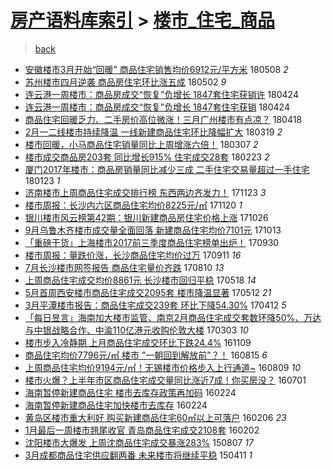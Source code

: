 [房产语料库索引](../../README.md)  > [楼市_住宅_商品](楼市_住宅_商品.md)
====
> [back](../README.md)

- [安徽楼市3月开始“回暖” 商品住宅销售均价6912元/平方米](http://jkwz.applinzi.com/ittc/7100655954259608592.html#%E5%AE%89%E5%BE%BD%E6%A5%BC%E5%B8%823%E6%9C%88%E5%BC%80%E5%A7%8B%E2%80%9C%E5%9B%9E%E6%9A%96%E2%80%9D+%E5%95%86%E5%93%81%E4%BD%8F%E5%AE%85%E9%94%80%E5%94%AE%E5%9D%87%E4%BB%B76912%E5%85%83%2F%E5%B9%B3%E6%96%B9%E7%B1%B3) 180508 *2* 
- [苏州楼市四月逆袭 商品房住宅环比涨五成](http://jkwz.applinzi.com/ittc/7098543244214535185.html#%E8%8B%8F%E5%B7%9E%E6%A5%BC%E5%B8%82%E5%9B%9B%E6%9C%88%E9%80%86%E8%A2%AD+%E5%95%86%E5%93%81%E6%88%BF%E4%BD%8F%E5%AE%85%E7%8E%AF%E6%AF%94%E6%B6%A8%E4%BA%94%E6%88%90) 180502 *9* 
- [连云港一周楼市：商品房成交“恢复”负增长 1847套住宅获销许](http://jkwz.applinzi.com/ittc/7095622448341058571.html#%E8%BF%9E%E4%BA%91%E6%B8%AF%E4%B8%80%E5%91%A8%E6%A5%BC%E5%B8%82%EF%BC%9A%E5%95%86%E5%93%81%E6%88%BF%E6%88%90%E4%BA%A4%E2%80%9C%E6%81%A2%E5%A4%8D%E2%80%9D%E8%B4%9F%E5%A2%9E%E9%95%BF+1847%E5%A5%97%E4%BD%8F%E5%AE%85%E8%8E%B7%E9%94%80%E8%AE%B8) 180424  
- [连云港一周楼市：商品房成交“恢复”负增长 1847套住宅获销](http://jkwz.applinzi.com/ittc/7095475043645785098.html#%E8%BF%9E%E4%BA%91%E6%B8%AF%E4%B8%80%E5%91%A8%E6%A5%BC%E5%B8%82%EF%BC%9A%E5%95%86%E5%93%81%E6%88%BF%E6%88%90%E4%BA%A4%E2%80%9C%E6%81%A2%E5%A4%8D%E2%80%9D%E8%B4%9F%E5%A2%9E%E9%95%BF+1847%E5%A5%97%E4%BD%8F%E5%AE%85%E8%8E%B7%E9%94%80) 180424  
- [商品住宅回暖乏力、二手房价高位微涨！三月广州楼市有点凉？](http://jkwz.applinzi.com/ittc/7093274717429695505.html#%E5%95%86%E5%93%81%E4%BD%8F%E5%AE%85%E5%9B%9E%E6%9A%96%E4%B9%8F%E5%8A%9B%E3%80%81%E4%BA%8C%E6%89%8B%E6%88%BF%E4%BB%B7%E9%AB%98%E4%BD%8D%E5%BE%AE%E6%B6%A8%EF%BC%81%E4%B8%89%E6%9C%88%E5%B9%BF%E5%B7%9E%E6%A5%BC%E5%B8%82%E6%9C%89%E7%82%B9%E5%87%89%EF%BC%9F) 180418  
- [2月一二线楼市持续降温 一线新建商品住宅环比降幅扩大](http://jkwz.applinzi.com/ittc/7082115870363223046.html#2%E6%9C%88%E4%B8%80%E4%BA%8C%E7%BA%BF%E6%A5%BC%E5%B8%82%E6%8C%81%E7%BB%AD%E9%99%8D%E6%B8%A9+%E4%B8%80%E7%BA%BF%E6%96%B0%E5%BB%BA%E5%95%86%E5%93%81%E4%BD%8F%E5%AE%85%E7%8E%AF%E6%AF%94%E9%99%8D%E5%B9%85%E6%89%A9%E5%A4%A7) 180319 *2* 
- [楼市回暖，小马商品住宅销量同比上周增涨六倍！](http://jkwz.applinzi.com/ittc/7077666036583498759.html#%E6%A5%BC%E5%B8%82%E5%9B%9E%E6%9A%96%EF%BC%8C%E5%B0%8F%E9%A9%AC%E5%95%86%E5%93%81%E4%BD%8F%E5%AE%85%E9%94%80%E9%87%8F%E5%90%8C%E6%AF%94%E4%B8%8A%E5%91%A8%E5%A2%9E%E6%B6%A8%E5%85%AD%E5%80%8D%EF%BC%81) 180307 *2* 
- [楼市成交商品房203套 同比增长915% 住宅成交28套](http://jkwz.applinzi.com/ittc/7073206827171185671.html#%E6%A5%BC%E5%B8%82%E6%88%90%E4%BA%A4%E5%95%86%E5%93%81%E6%88%BF203%E5%A5%97+%E5%90%8C%E6%AF%94%E5%A2%9E%E9%95%BF915%25+%E4%BD%8F%E5%AE%85%E6%88%90%E4%BA%A428%E5%A5%97) 180223 *2* 
- [厦门2017年楼市：商品房销量同比减少三成 二手住宅交易量超过一手住宅](http://jkwz.applinzi.com/ittc/7061678153867461638.html#%E5%8E%A6%E9%97%A82017%E5%B9%B4%E6%A5%BC%E5%B8%82%EF%BC%9A%E5%95%86%E5%93%81%E6%88%BF%E9%94%80%E9%87%8F%E5%90%8C%E6%AF%94%E5%87%8F%E5%B0%91%E4%B8%89%E6%88%90+%E4%BA%8C%E6%89%8B%E4%BD%8F%E5%AE%85%E4%BA%A4%E6%98%93%E9%87%8F%E8%B6%85%E8%BF%87%E4%B8%80%E6%89%8B%E4%BD%8F%E5%AE%85) 180123 *1* 
- [济南楼市上周商品住宅成交排行榜 东西两边齐发力！](http://jkwz.applinzi.com/ittc/7039047136077939728.html#%E6%B5%8E%E5%8D%97%E6%A5%BC%E5%B8%82%E4%B8%8A%E5%91%A8%E5%95%86%E5%93%81%E4%BD%8F%E5%AE%85%E6%88%90%E4%BA%A4%E6%8E%92%E8%A1%8C%E6%A6%9C+%E4%B8%9C%E8%A5%BF%E4%B8%A4%E8%BE%B9%E9%BD%90%E5%8F%91%E5%8A%9B%EF%BC%81) 171123 *3* 
- [楼市周报：长沙内六区商品住宅均价8225元/㎡](http://jkwz.applinzi.com/ittc/7038080947126273041.html#%E6%A5%BC%E5%B8%82%E5%91%A8%E6%8A%A5%EF%BC%9A%E9%95%BF%E6%B2%99%E5%86%85%E5%85%AD%E5%8C%BA%E5%95%86%E5%93%81%E4%BD%8F%E5%AE%85%E5%9D%87%E4%BB%B78225%E5%85%83%2F%E3%8E%A1) 171120 *1* 
- [银川楼市风云榜第42期：银川新建商品房住宅价格上涨](http://jkwz.applinzi.com/ittc/7028784482847556624.html#%E9%93%B6%E5%B7%9D%E6%A5%BC%E5%B8%82%E9%A3%8E%E4%BA%91%E6%A6%9C%E7%AC%AC42%E6%9C%9F%EF%BC%9A%E9%93%B6%E5%B7%9D%E6%96%B0%E5%BB%BA%E5%95%86%E5%93%81%E6%88%BF%E4%BD%8F%E5%AE%85%E4%BB%B7%E6%A0%BC%E4%B8%8A%E6%B6%A8) 171026  
- [9月乌鲁木齐楼市成交量全面回落 新建商品住宅均价7101元](http://jkwz.applinzi.com/ittc/7023850602654860305.html#9%E6%9C%88%E4%B9%8C%E9%B2%81%E6%9C%A8%E9%BD%90%E6%A5%BC%E5%B8%82%E6%88%90%E4%BA%A4%E9%87%8F%E5%85%A8%E9%9D%A2%E5%9B%9E%E8%90%BD+%E6%96%B0%E5%BB%BA%E5%95%86%E5%93%81%E4%BD%8F%E5%AE%85%E5%9D%87%E4%BB%B77101%E5%85%83) 171013  
- [「重磅干货」上海楼市2017前三季度商品住宅榜单出炉！](http://jkwz.applinzi.com/ittc/7019132221695460368.html#%E3%80%8C%E9%87%8D%E7%A3%85%E5%B9%B2%E8%B4%A7%E3%80%8D%E4%B8%8A%E6%B5%B7%E6%A5%BC%E5%B8%822017%E5%89%8D%E4%B8%89%E5%AD%A3%E5%BA%A6%E5%95%86%E5%93%81%E4%BD%8F%E5%AE%85%E6%A6%9C%E5%8D%95%E5%87%BA%E7%82%89%EF%BC%81) 170930  
- [楼市周报：量跌价涨，长沙商品住宅均价过万](http://jkwz.applinzi.com/ittc/7012119886229406737.html#%E6%A5%BC%E5%B8%82%E5%91%A8%E6%8A%A5%EF%BC%9A%E9%87%8F%E8%B7%8C%E4%BB%B7%E6%B6%A8%EF%BC%8C%E9%95%BF%E6%B2%99%E5%95%86%E5%93%81%E4%BD%8F%E5%AE%85%E5%9D%87%E4%BB%B7%E8%BF%87%E4%B8%87) 170911 *16* 
- [7月长沙楼市网签报告 商品住宅量价齐跌](http://jkwz.applinzi.com/ittc/7000198483435586577.html#7%E6%9C%88%E9%95%BF%E6%B2%99%E6%A5%BC%E5%B8%82%E7%BD%91%E7%AD%BE%E6%8A%A5%E5%91%8A+%E5%95%86%E5%93%81%E4%BD%8F%E5%AE%85%E9%87%8F%E4%BB%B7%E9%BD%90%E8%B7%8C) 170810 *13* 
- [上周商品住宅成交均价8861元 长沙楼市回归平稳](http://jkwz.applinzi.com/ittc/6968939892515013637.html#%E4%B8%8A%E5%91%A8%E5%95%86%E5%93%81%E4%BD%8F%E5%AE%85%E6%88%90%E4%BA%A4%E5%9D%87%E4%BB%B78861%E5%85%83+%E9%95%BF%E6%B2%99%E6%A5%BC%E5%B8%82%E5%9B%9E%E5%BD%92%E5%B9%B3%E7%A8%B3) 170518 *14* 
- [5月首周西安楼市商品住宅成交2095套 楼市降温显著](http://jkwz.applinzi.com/ittc/6966708155735098372.html#5%E6%9C%88%E9%A6%96%E5%91%A8%E8%A5%BF%E5%AE%89%E6%A5%BC%E5%B8%82%E5%95%86%E5%93%81%E4%BD%8F%E5%AE%85%E6%88%90%E4%BA%A42095%E5%A5%97+%E6%A5%BC%E5%B8%82%E9%99%8D%E6%B8%A9%E6%98%BE%E8%91%97) 170512 *21* 
- [3月平潭楼市报告：商品住宅成交239套 环比下降54.30%](http://jkwz.applinzi.com/ittc/6955678690447983620.html#3%E6%9C%88%E5%B9%B3%E6%BD%AD%E6%A5%BC%E5%B8%82%E6%8A%A5%E5%91%8A%EF%BC%9A%E5%95%86%E5%93%81%E4%BD%8F%E5%AE%85%E6%88%90%E4%BA%A4239%E5%A5%97+%E7%8E%AF%E6%AF%94%E4%B8%8B%E9%99%8D54.30%25) 170412 *5* 
- [「每日昱言」海南加大楼市监管、南京2月商品住宅成交套数环降50%、万达与中银战略合作、中渝110亿港元收购伦敦大楼](http://jkwz.applinzi.com/ittc/6940708262025626628.html#%E3%80%8C%E6%AF%8F%E6%97%A5%E6%98%B1%E8%A8%80%E3%80%8D%E6%B5%B7%E5%8D%97%E5%8A%A0%E5%A4%A7%E6%A5%BC%E5%B8%82%E7%9B%91%E7%AE%A1%E3%80%81%E5%8D%97%E4%BA%AC2%E6%9C%88%E5%95%86%E5%93%81%E4%BD%8F%E5%AE%85%E6%88%90%E4%BA%A4%E5%A5%97%E6%95%B0%E7%8E%AF%E9%99%8D50%25%E3%80%81%E4%B8%87%E8%BE%BE%E4%B8%8E%E4%B8%AD%E9%93%B6%E6%88%98%E7%95%A5%E5%90%88%E4%BD%9C%E3%80%81%E4%B8%AD%E6%B8%9D110%E4%BA%BF%E6%B8%AF%E5%85%83%E6%94%B6%E8%B4%AD%E4%BC%A6%E6%95%A6%E5%A4%A7%E6%A5%BC) 170303 *10* 
- [楼市步入冷静期 上月商品住宅成交环比下跌24.4%](http://jkwz.applinzi.com/ittc/6898465757897163781.html#%E6%A5%BC%E5%B8%82%E6%AD%A5%E5%85%A5%E5%86%B7%E9%9D%99%E6%9C%9F+%E4%B8%8A%E6%9C%88%E5%95%86%E5%93%81%E4%BD%8F%E5%AE%85%E6%88%90%E4%BA%A4%E7%8E%AF%E6%AF%94%E4%B8%8B%E8%B7%8C24.4%25) 161109  
- [商品住宅均价7796元/㎡ 楼市 ”一朝回到解放前”？！](http://jkwz.applinzi.com/ittc/6866651002249413636.html#%E5%95%86%E5%93%81%E4%BD%8F%E5%AE%85%E5%9D%87%E4%BB%B77796%E5%85%83%2F%E3%8E%A1+%E6%A5%BC%E5%B8%82+%E2%80%9D%E4%B8%80%E6%9C%9D%E5%9B%9E%E5%88%B0%E8%A7%A3%E6%94%BE%E5%89%8D%E2%80%9D%EF%BC%9F%EF%BC%81) 160815 *6* 
- [上周商品住宅均价9194元/㎡！无锡楼市价格步入上行通道~](http://jkwz.applinzi.com/ittc/6864397785218155525.html#%E4%B8%8A%E5%91%A8%E5%95%86%E5%93%81%E4%BD%8F%E5%AE%85%E5%9D%87%E4%BB%B79194%E5%85%83%2F%E3%8E%A1%EF%BC%81%E6%97%A0%E9%94%A1%E6%A5%BC%E5%B8%82%E4%BB%B7%E6%A0%BC%E6%AD%A5%E5%85%A5%E4%B8%8A%E8%A1%8C%E9%80%9A%E9%81%93%7E) 160809 *10* 
- [楼市火爆？上半年市区商品住宅成交量同比涨近7成！你买房没？](http://jkwz.applinzi.com/ittc/6849939692841337860.html#%E6%A5%BC%E5%B8%82%E7%81%AB%E7%88%86%EF%BC%9F%E4%B8%8A%E5%8D%8A%E5%B9%B4%E5%B8%82%E5%8C%BA%E5%95%86%E5%93%81%E4%BD%8F%E5%AE%85%E6%88%90%E4%BA%A4%E9%87%8F%E5%90%8C%E6%AF%94%E6%B6%A8%E8%BF%917%E6%88%90%EF%BC%81%E4%BD%A0%E4%B9%B0%E6%88%BF%E6%B2%A1%EF%BC%9F) 160701  
- [海南暂停新建商品住宅 楼市去库存政策再加码](http://jkwz.applinzi.com/ittc/6802448713393898500.html#%E6%B5%B7%E5%8D%97%E6%9A%82%E5%81%9C%E6%96%B0%E5%BB%BA%E5%95%86%E5%93%81%E4%BD%8F%E5%AE%85+%E6%A5%BC%E5%B8%82%E5%8E%BB%E5%BA%93%E5%AD%98%E6%94%BF%E7%AD%96%E5%86%8D%E5%8A%A0%E7%A0%81) 160224  
- [海南暂停新建商品住宅加快楼市去库存](http://jkwz.applinzi.com/ittc/6802408721225352197.html#%E6%B5%B7%E5%8D%97%E6%9A%82%E5%81%9C%E6%96%B0%E5%BB%BA%E5%95%86%E5%93%81%E4%BD%8F%E5%AE%85%E5%8A%A0%E5%BF%AB%E6%A5%BC%E5%B8%82%E5%8E%BB%E5%BA%93%E5%AD%98) 160224  
- [黄岛区楼市重大利好   购买新建商品住宅60㎡以上可落户](http://jkwz.applinzi.com/ittc/6795605136785277957.html#%E9%BB%84%E5%B2%9B%E5%8C%BA%E6%A5%BC%E5%B8%82%E9%87%8D%E5%A4%A7%E5%88%A9%E5%A5%BD+++%E8%B4%AD%E4%B9%B0%E6%96%B0%E5%BB%BA%E5%95%86%E5%93%81%E4%BD%8F%E5%AE%8560%E3%8E%A1%E4%BB%A5%E4%B8%8A%E5%8F%AF%E8%90%BD%E6%88%B7) 160206 *23* 
- [1月最后一周楼市翘尾收官 青岛商品住宅成交2108套](http://jkwz.applinzi.com/ittc/6794258545600103429.html#1%E6%9C%88%E6%9C%80%E5%90%8E%E4%B8%80%E5%91%A8%E6%A5%BC%E5%B8%82%E7%BF%98%E5%B0%BE%E6%94%B6%E5%AE%98+%E9%9D%92%E5%B2%9B%E5%95%86%E5%93%81%E4%BD%8F%E5%AE%85%E6%88%90%E4%BA%A42108%E5%A5%97) 160202  
- [沈阳楼市大爆发 上周沈商品住宅成交暴涨283%](http://jkwz.applinzi.com/ittc/547650615582938355.html#%E6%B2%88%E9%98%B3%E6%A5%BC%E5%B8%82%E5%A4%A7%E7%88%86%E5%8F%91+%E4%B8%8A%E5%91%A8%E6%B2%88%E5%95%86%E5%93%81%E4%BD%8F%E5%AE%85%E6%88%90%E4%BA%A4%E6%9A%B4%E6%B6%A8283%25) 150807 *17* 
- [3月成都商品住宅供应翻两番 未来楼市将继续平稳](http://jkwz.applinzi.com/ittc/547650611403855841.html#3%E6%9C%88%E6%88%90%E9%83%BD%E5%95%86%E5%93%81%E4%BD%8F%E5%AE%85%E4%BE%9B%E5%BA%94%E7%BF%BB%E4%B8%A4%E7%95%AA+%E6%9C%AA%E6%9D%A5%E6%A5%BC%E5%B8%82%E5%B0%86%E7%BB%A7%E7%BB%AD%E5%B9%B3%E7%A8%B3) 150411 *1* 
